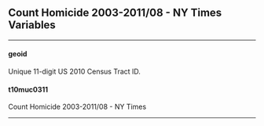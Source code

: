 

## Count Homicide 2003-2011/08 - NY Times Variables

---

#### **geoid**
Unique 11-digit US 2010 Census Tract ID.


#### **t10muc0311**
Count Homicide 2003-2011/08 - NY Times

---

